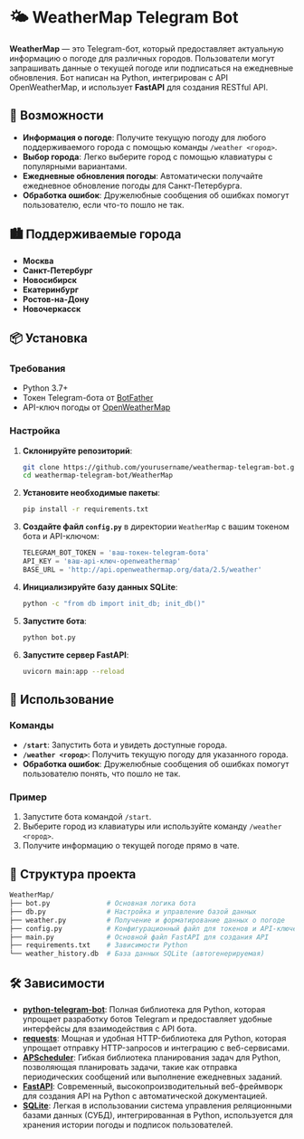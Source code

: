 # 🌤️ WeatherMap Telegram Bot

**WeatherMap** — это Telegram-бот, который предоставляет актуальную информацию о погоде для различных городов. Пользователи могут запрашивать данные о текущей погоде или подписаться на ежедневные обновления. Бот написан на Python, интегрирован с API OpenWeatherMap, и использует **FastAPI** для создания RESTful API.

## 🚀 Возможности

- **Информация о погоде**: Получите текущую погоду для любого поддерживаемого города с помощью команды `/weather <город>`.
- **Выбор города**: Легко выберите город с помощью клавиатуры с популярными вариантами.
- **Ежедневные обновления погоды**: Автоматически получайте ежедневное обновление погоды для Санкт-Петербурга.
- **Обработка ошибок**: Дружелюбные сообщения об ошибках помогут пользователю, если что-то пошло не так.

## 🏙️ Поддерживаемые города

- **Москва**
- **Санкт-Петербург**
- **Новосибирск**
- **Екатеринбург**
- **Ростов-на-Дону**
- **Новочеркасск**

## 📦 Установка

### Требования

- Python 3.7+
- Токен Telegram-бота от [BotFather](https://core.telegram.org/bots#6-botfather)
- API-ключ погоды от [OpenWeatherMap](https://openweathermap.org/api)

### Настройка

1. **Склонируйте репозиторий**:

    ```bash
    git clone https://github.com/yourusername/weathermap-telegram-bot.git
    cd weathermap-telegram-bot/WeatherMap
    ```

2. **Установите необходимые пакеты**:

    ```bash
    pip install -r requirements.txt
    ```

3. **Создайте файл `config.py`** в директории `WeatherMap` с вашим токеном бота и API-ключом:

    ```python
    TELEGRAM_BOT_TOKEN = 'ваш-токен-telegram-бота'
    API_KEY = 'ваш-api-ключ-openweathermap'
    BASE_URL = 'http://api.openweathermap.org/data/2.5/weather'
    ```

4. **Инициализируйте базу данных SQLite**:

    ```bash
    python -c "from db import init_db; init_db()"
    ```

5. **Запустите бота**:

    ```bash
    python bot.py
    ```

6. **Запустите сервер FastAPI**:

    ```bash
    uvicorn main:app --reload
    ```

## 📝 Использование

### Команды

- **`/start`**: Запустить бота и увидеть доступные города.
- **`/weather <город>`**: Получить текущую погоду для указанного города.
- **Обработка ошибок**: Дружелюбные сообщения об ошибках помогут пользователю понять, что пошло не так.

### Пример

1. Запустите бота командой `/start`.
2. Выберите город из клавиатуры или используйте команду `/weather <город>`.
3. Получите информацию о текущей погоде прямо в чате.

## 📂 Структура проекта

```bash
WeatherMap/
├── bot.py              # Основная логика бота
├── db.py               # Настройка и управление базой данных
├── weather.py          # Получение и форматирование данных о погоде
├── config.py           # Конфигурационный файл для токенов и API-ключей
├── main.py             # Основной файл FastAPI для создания API
├── requirements.txt    # Зависимости Python
└── weather_history.db  # База данных SQLite (автогенерируемая)
```
## 🛠️ Зависимости
- **[python-telegram-bot](https://python-telegram-bot.readthedocs.io/)**: Полная библиотека для Python, которая упрощает разработку ботов Telegram и предоставляет удобные интерфейсы для взаимодействия с API бота.
- **[requests](https://docs.python-requests.org/)**: Мощная и удобная HTTP-библиотека для Python, которая упрощает отправку HTTP-запросов и интеграцию с веб-сервисами.
- **[APScheduler](https://apscheduler.readthedocs.io/)**: Гибкая библиотека планирования задач для Python, позволяющая планировать задачи, такие как отправка периодических сообщений или выполнение ежедневных заданий.
- **[FastAPI](https://fastapi.tiangolo.com/)**: Современный, высокопроизводительный веб-фреймворк для создания API на Python с автоматической документацией.
- **[SQLite](https://www.sqlite.org/index.html)**: Легкая в использовании система управления реляционными базами данных (СУБД), интегрированная в Python, используется для хранения истории погоды и подписок пользователей.


